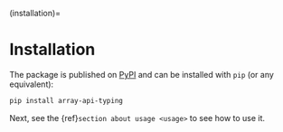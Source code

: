 (installation)=

# Installation

The package is published on [PyPI](https://pypi.org/project/array-api-typing/) and can be installed with `pip` (or any equivalent):

```bash
pip install array-api-typing
```

Next, see the {ref}`section about usage <usage>` to see how to use it.
